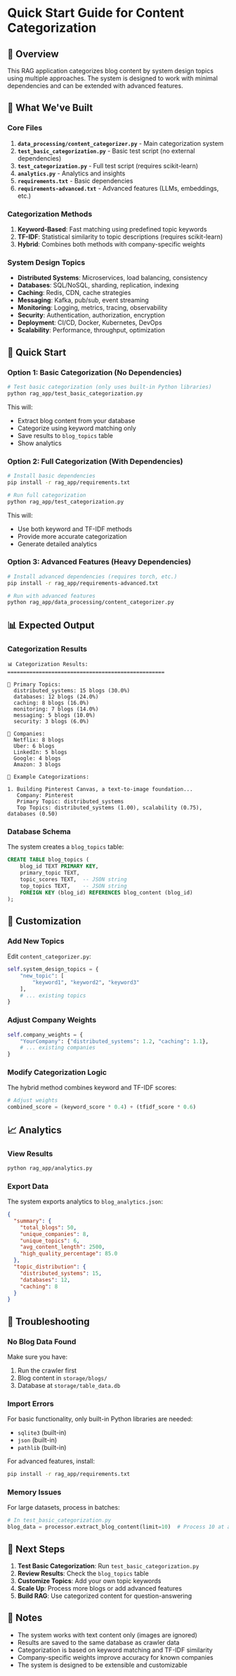 # Quick Start Guide for Content Categorization

## 🎯 Overview

This RAG application categorizes blog content by system design topics using multiple approaches. The system is designed to work with minimal dependencies and can be extended with advanced features.

## 📁 What We've Built

### Core Files

1. **`data_processing/content_categorizer.py`** - Main categorization system
2. **`test_basic_categorization.py`** - Basic test script (no external dependencies)
3. **`test_categorization.py`** - Full test script (requires scikit-learn)
4. **`analytics.py`** - Analytics and insights
5. **`requirements.txt`** - Basic dependencies
6. **`requirements-advanced.txt`** - Advanced features (LLMs, embeddings, etc.)

### Categorization Methods

1. **Keyword-Based**: Fast matching using predefined topic keywords
2. **TF-IDF**: Statistical similarity to topic descriptions (requires scikit-learn)
3. **Hybrid**: Combines both methods with company-specific weights

### System Design Topics

- **Distributed Systems**: Microservices, load balancing, consistency
- **Databases**: SQL/NoSQL, sharding, replication, indexing
- **Caching**: Redis, CDN, cache strategies
- **Messaging**: Kafka, pub/sub, event streaming
- **Monitoring**: Logging, metrics, tracing, observability
- **Security**: Authentication, authorization, encryption
- **Deployment**: CI/CD, Docker, Kubernetes, DevOps
- **Scalability**: Performance, throughput, optimization

## 🚀 Quick Start

### Option 1: Basic Categorization (No Dependencies)

```bash
# Test basic categorization (only uses built-in Python libraries)
python rag_app/test_basic_categorization.py
```

This will:
- Extract blog content from your database
- Categorize using keyword matching only
- Save results to `blog_topics` table
- Show analytics

### Option 2: Full Categorization (With Dependencies)

```bash
# Install basic dependencies
pip install -r rag_app/requirements.txt

# Run full categorization
python rag_app/test_categorization.py
```

This will:
- Use both keyword and TF-IDF methods
- Provide more accurate categorization
- Generate detailed analytics

### Option 3: Advanced Features (Heavy Dependencies)

```bash
# Install advanced dependencies (requires torch, etc.)
pip install -r rag_app/requirements-advanced.txt

# Run with advanced features
python rag_app/data_processing/content_categorizer.py
```

## 📊 Expected Output

### Categorization Results

```
📊 Categorization Results:
==================================================

🎯 Primary Topics:
  distributed_systems: 15 blogs (30.0%)
  databases: 12 blogs (24.0%)
  caching: 8 blogs (16.0%)
  monitoring: 7 blogs (14.0%)
  messaging: 5 blogs (10.0%)
  security: 3 blogs (6.0%)

🏢 Companies:
  Netflix: 8 blogs
  Uber: 6 blogs
  LinkedIn: 5 blogs
  Google: 4 blogs
  Amazon: 3 blogs

📝 Example Categorizations:

1. Building Pinterest Canvas, a text-to-image foundation...
   Company: Pinterest
   Primary Topic: distributed_systems
   Top Topics: distributed_systems (1.00), scalability (0.75), databases (0.50)
```

### Database Schema

The system creates a `blog_topics` table:

```sql
CREATE TABLE blog_topics (
    blog_id TEXT PRIMARY KEY,
    primary_topic TEXT,
    topic_scores TEXT,  -- JSON string
    top_topics TEXT,    -- JSON string
    FOREIGN KEY (blog_id) REFERENCES blog_content (blog_id)
);
```

## 🔧 Customization

### Add New Topics

Edit `content_categorizer.py`:

```python
self.system_design_topics = {
    "new_topic": [
        "keyword1", "keyword2", "keyword3"
    ],
    # ... existing topics
}
```

### Adjust Company Weights

```python
self.company_weights = {
    "YourCompany": {"distributed_systems": 1.2, "caching": 1.1},
    # ... existing companies
}
```

### Modify Categorization Logic

The hybrid method combines keyword and TF-IDF scores:

```python
# Adjust weights
combined_score = (keyword_score * 0.4) + (tfidf_score * 0.6)
```

## 📈 Analytics

### View Results

```bash
python rag_app/analytics.py
```

### Export Data

The system exports analytics to `blog_analytics.json`:

```json
{
  "summary": {
    "total_blogs": 50,
    "unique_companies": 8,
    "unique_topics": 6,
    "avg_content_length": 2500,
    "high_quality_percentage": 85.0
  },
  "topic_distribution": {
    "distributed_systems": 15,
    "databases": 12,
    "caching": 8
  }
}
```

## 🚨 Troubleshooting

### No Blog Data Found

Make sure you have:
1. Run the crawler first
2. Blog content in `storage/blogs/`
3. Database at `storage/table_data.db`

### Import Errors

For basic functionality, only built-in Python libraries are needed:
- `sqlite3` (built-in)
- `json` (built-in)
- `pathlib` (built-in)

For advanced features, install:
```bash
pip install -r rag_app/requirements.txt
```

### Memory Issues

For large datasets, process in batches:

```python
# In test_basic_categorization.py
blog_data = processor.extract_blog_content(limit=10)  # Process 10 at a time
```

## 🎯 Next Steps

1. **Test Basic Categorization**: Run `test_basic_categorization.py`
2. **Review Results**: Check the `blog_topics` table
3. **Customize Topics**: Add your own topic keywords
4. **Scale Up**: Process more blogs or add advanced features
5. **Build RAG**: Use categorized content for question-answering

## 📝 Notes

- The system works with text content only (images are ignored)
- Results are saved to the same database as crawler data
- Categorization is based on keyword matching and TF-IDF similarity
- Company-specific weights improve accuracy for known companies
- The system is designed to be extensible and customizable
